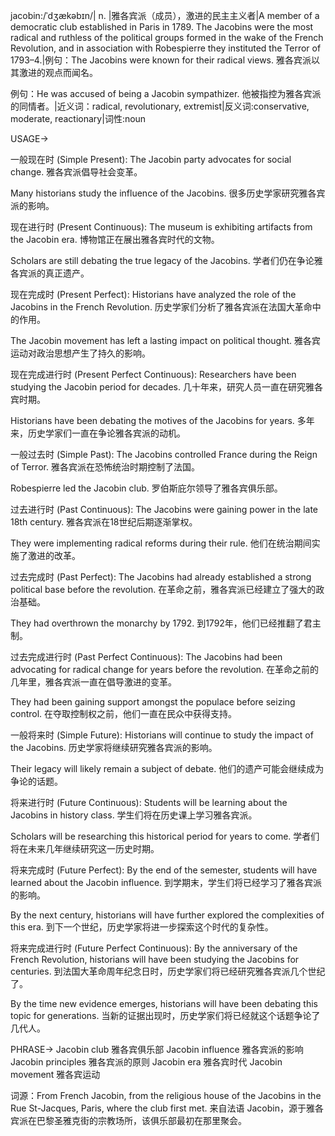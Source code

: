 jacobin:/ˈdʒækəbɪn/| n. |雅各宾派（成员），激进的民主主义者|A member of a democratic club established in Paris in 1789. The Jacobins were the most radical and ruthless of the political groups formed in the wake of the French Revolution, and in association with Robespierre they instituted the Terror of 1793–4.|例句：The Jacobins were known for their radical views. 雅各宾派以其激进的观点而闻名。

例句：He was accused of being a Jacobin sympathizer. 他被指控为雅各宾派的同情者。|近义词：radical, revolutionary, extremist|反义词:conservative, moderate, reactionary|词性:noun

USAGE->

一般现在时 (Simple Present):
The Jacobin party advocates for social change. 雅各宾派倡导社会变革。

Many historians study the influence of the Jacobins. 很多历史学家研究雅各宾派的影响。

现在进行时 (Present Continuous):
The museum is exhibiting artifacts from the Jacobin era.  博物馆正在展出雅各宾时代的文物。

Scholars are still debating the true legacy of the Jacobins. 学者们仍在争论雅各宾派的真正遗产。

现在完成时 (Present Perfect):
Historians have analyzed the role of the Jacobins in the French Revolution. 历史学家们分析了雅各宾派在法国大革命中的作用。

The Jacobin movement has left a lasting impact on political thought. 雅各宾运动对政治思想产生了持久的影响。

现在完成进行时 (Present Perfect Continuous):
Researchers have been studying the Jacobin period for decades.  几十年来，研究人员一直在研究雅各宾时期。

Historians have been debating the motives of the Jacobins for years.  多年来，历史学家们一直在争论雅各宾派的动机。


一般过去时 (Simple Past):
The Jacobins controlled France during the Reign of Terror. 雅各宾派在恐怖统治时期控制了法国。

Robespierre led the Jacobin club. 罗伯斯庇尔领导了雅各宾俱乐部。

过去进行时 (Past Continuous):
The Jacobins were gaining power in the late 18th century. 雅各宾派在18世纪后期逐渐掌权。

They were implementing radical reforms during their rule.  他们在统治期间实施了激进的改革。

过去完成时 (Past Perfect):
The Jacobins had already established a strong political base before the revolution. 在革命之前，雅各宾派已经建立了强大的政治基础。

They had overthrown the monarchy by 1792. 到1792年，他们已经推翻了君主制。


过去完成进行时 (Past Perfect Continuous):
The Jacobins had been advocating for radical change for years before the revolution. 在革命之前的几年里，雅各宾派一直在倡导激进的变革。

They had been gaining support amongst the populace before seizing control. 在夺取控制权之前，他们一直在民众中获得支持。

一般将来时 (Simple Future):
Historians will continue to study the impact of the Jacobins. 历史学家将继续研究雅各宾派的影响。

Their legacy will likely remain a subject of debate. 他们的遗产可能会继续成为争论的话题。

将来进行时 (Future Continuous):
Students will be learning about the Jacobins in history class. 学生们将在历史课上学习雅各宾派。

Scholars will be researching this historical period for years to come. 学者们将在未来几年继续研究这一历史时期。

将来完成时 (Future Perfect):
By the end of the semester, students will have learned about the Jacobin influence. 到学期末，学生们将已经学习了雅各宾派的影响。

By the next century, historians will have further explored the complexities of this era. 到下一个世纪，历史学家将进一步探索这个时代的复杂性。

将来完成进行时 (Future Perfect Continuous):
By the anniversary of the French Revolution, historians will have been studying the Jacobins for centuries. 到法国大革命周年纪念日时，历史学家们将已经研究雅各宾派几个世纪了。

By the time new evidence emerges, historians will have been debating this topic for generations. 当新的证据出现时，历史学家们将已经就这个话题争论了几代人。



PHRASE->
Jacobin club  雅各宾俱乐部
Jacobin influence 雅各宾派的影响
Jacobin principles 雅各宾派的原则
Jacobin era 雅各宾时代
Jacobin movement 雅各宾运动

词源：From French Jacobin, from the religious house of the Jacobins in the Rue St-Jacques, Paris, where the club first met.  来自法语 Jacobin，源于雅各宾派在巴黎圣雅克街的宗教场所，该俱乐部最初在那里聚会。
